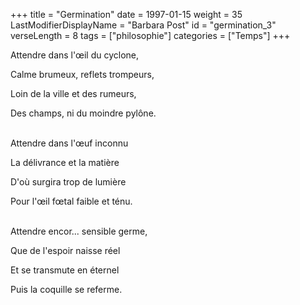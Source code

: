 +++
title = "Germination"
date = 1997-01-15
weight = 35
LastModifierDisplayName = "Barbara Post"
id = "germination_3"
verseLength = 8
tags = ["philosophie"]
categories = ["Temps"]
+++

Attendre dans l'œil du cyclone,

Calme brumeux, reflets trompeurs,

Loin de la ville et des rumeurs,

Des champs, ni du moindre pylône.

 \
Attendre dans l'œuf inconnu

La délivrance et la matière

D'où surgira trop de lumière

Pour l'œil fœtal faible et ténu.

 \
Attendre encor... sensible germe,

Que de l'espoir naisse réel

Et se transmute en éternel

Puis la coquille se referme.
